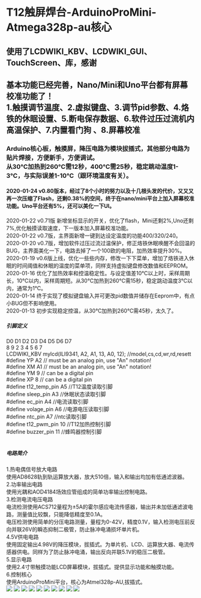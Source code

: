 # T12触屏焊台-ArduinoProMini-Atmega328p-au核心
## 使用了LCDWIKI_KBV、LCDWIKI_GUI、TouchScreen、库，感谢
## 基本功能已经完善，Nano/Mini和Uno平台都有屏幕校准功能了！<br>1.触摸调节温度、2.虚拟键盘、3.调节pid参数、4.烙铁的休眠设置、5.断电保存数据、6.软件过压过流机内高温保护、7.内置看门狗 、8.屏幕校准
### Arduino核心板，触摸屏，降压电路为模块拔插式，其他部分电路为贴片焊接，方便新手，方便调试。<br>从30℃加热到260℃需12秒，400℃需25秒，稳定跳动温度1-3℃，与实际误差1-10℃（跟环境温度有关）。
#### 2020-01-24 v0.80版本，经过了8个小时的努力以及十几根头发的代价，又又又再一次压缩了Flash，还剩0.38%的空间，终于在nano/mini平台上加入屏幕校准功能。Uno平台还有5%，还可以美化一下UI。
2020-01-22 v0.71版 新增坐标显示的开关，优化了flash，Mini还剩2%,Uno还剩7%,优化触摸读取速度，下一版本加入屏幕校准功能。<br>
2020-01-22 v0.7版，主界面新增一键到达设定温度的功能400/320/240。<br>
2020-01-20 v0.7版，增加软件过压过流过温保护，修正烙铁休眠唤醒不会回温的BUG，主界面美化一下，电路去掉了一个100欧的电阻，加热效率提升30%。<br>
2020-01-19 v0.6版上线，优化一些些内存，修改一下下菜单，增加了烙铁进入休眠的时间阈值和休眠的温度的菜单项，同样支持虚拟键盘修改数值和EEPROM。<br>
2020-01-16 优化了加热效率和控温稳定性。与设定值差10℃以上时，采样周期长，10℃以内，采样周期短。从30℃加热到260℃需15秒，稳定跳动温度3℃以内，通常为1℃。<br>
2020-01-14 终于实现了模拟键盘输入并可更改pid数值并储存在Eeprom中，有点小BUG但不影响使用。<br>
2020-01-13 初步实现稳定控温，从30℃加热到260℃需45秒，太久了。<br>
##### 引脚定义
D0  D1  D2  D3  D4  D5  D6  D7<br>
8   9   2   3   4   5   6   7<br>
LCDWIKI_KBV mylcd(ILI9341, A2, A1, 13, A0, 12); //model,cs,cd,wr,rd,resett<br>
#define YP A2  // must be an analog pin, use "An" notation!<br>
#define XM A1  // must be an analog pin, use "An" notation!<br>
#define YM 9   // can be a digital pin<br>
#define XP 8   // can be a digital pin<br>
#define t12_temp_pin A5      //T12温度读取引脚<br>
#define sleep_pin A3         //休眠状态读取引脚<br>
#define ec_pin A4            //电流读取引脚<br>
#define volage_pin A6        //电源电压读取引脚<br>
#define ntc_pin A7           //ntc读取引脚<br>
#define t12_pwm_pin 10       //T12加热控制引脚<br>
#define buzzer_pin 11        //蜂鸣器控制引脚<br><br>
##### 电路简介
1.热电偶信号放大电路<br>
    使用AD8628轨到轨运算放大器，放大510倍，输入和输出均加有低通滤波器。<br>
2.功率输出电路<br>
    使用光耦和AOD4184场效应管组成的简单功率输出控制电路。<br>
3.检测电流电压电路<br>
    电流检测使用ACS712量程为±5A的霍尔感应电流传感器，输出并未加低通滤波电路，测量值比较飘，只能降低精度至0.1A。<br>
    电压检测使用简单的分压电路测量，量程为0-42V，精度0.1V，输入检测电压前反向并联26V的瞬态抑制二极管，防止脉冲电涌损坏单片机。<br>
4.5V供电电路<br>
    使用固定输出4.98V的降压模块，拔插式。为单片机、LCD、运算放大器、电流传感器供电。同样为了防止脉冲电涌，输出反向并联5.1V的稳压二极管。<br>
5.显示电路<br>
    使用2.4寸带触摸功能LCD屏幕模块，拔插式。提供显示功能和触摸功能。<br>
6.控制核心<br>
    使用ArduinoProMini平台，核心为Atmel328p-AU,拔插式。<br>
    ![](https://github.com/jie326513988/T12Touch-screen-welding-machines/blob/master/compressed%20image/010.png)
![](https://github.com/jie326513988/T12Touch-screen-welding-machines/blob/master/compressed%20image/001.jpg)
![](https://github.com/jie326513988/T12Touch-screen-welding-machines/blob/master/compressed%20image/002.jpg)
![](https://github.com/jie326513988/T12Touch-screen-welding-machines/blob/master/compressed%20image/003.jpg)
![](https://github.com/jie326513988/T12Touch-screen-welding-machines/blob/master/compressed%20image/004.jpg)
![](https://github.com/jie326513988/T12Touch-screen-welding-machines/blob/master/compressed%20image/005.jpg)
![](https://github.com/jie326513988/T12Touch-screen-welding-machines/blob/master/compressed%20image/006.jpg)
![](https://github.com/jie326513988/T12Touch-screen-welding-machines/blob/master/compressed%20image/007.jpg)
![](https://github.com/jie326513988/T12Touch-screen-welding-machines/blob/master/compressed%20image/008.jpg)
![](https://github.com/jie326513988/T12Touch-screen-welding-machines/blob/master/compressed%20image/009.png)
